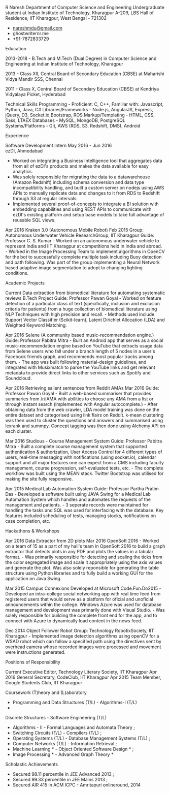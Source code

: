 R Naresh
Department of Computer Science and Engineering
Undergraduate student at Indian Institute of Technology, Kharagpur
A-209, LBS Hall of Residence, IIT Kharagpur, West Bengal - 721302
* nareshmdu@gmail.com
* ghostwriternr.me
* +91-7872833729

Education

2013-2018 - B.Tech and M.Tech (Dual Degree) in Computer Science and Engineering at Indian Institute of Technology, Kharagpur

2013 - Class XII, Central Board of Secondary Education (CBSE) at Maharishi Vidya Mandir SSS, Chennai

2011 - Class X, Central Board of Secondary Education (CBSE) at Kendriya Vidyalaya Picket, Hyderabad

Technical Skills
Programming - Proficient: C, C++, Familiar with: Javascript, Python, Java, C#
Libraries/Frameworks - Node.js, AngularJS, Express, jQuery, D3, Socket.io,Bootstrap, ROS
Markup/Templating - HTML, CSS, Sass, LTAEX
Databases - MySQL, MongoDB, PostgreSQL
Systems/Platforms - Git, AWS (RDS, S3, Redshift, DMS), Android

Experience

Software Development Intern
May 2016 - Jun 2016     
ezDI, Ahmedabad
- Worked on integrating a Business Intelligence tool that aggregates data from all of ezDI's products and makes the data available for easy analytics.
- Was solely responsible for migrating the data to a datawarehouse (Amazon Redshift) including schema conversion and data type incompatibility handling, and built a custom server on nodejs using AWS APIs to manually replicate data and changes to it from RDS to Redshift through S3 at regular intervals.
- Implemented several proof-of-concepts to integrate a BI solution with embedding capabilities and using REST APIs to communicate with ezDI's existing platform and setup base models to take full advantage of reusable SQL views.

 Apr 2016     Kraken 3.0 (Autonomous Mobile Robot)
 Feb 2015     Group: Autonomous Underwater Vehicle ResearchGroup, IIT Kharagpur
              Guide: Professor C. S. Kumar
              - Worked on an autonomous underwater vehicle to represent India and IIT Kharagpur at competitions held in India and abroad.
              - Worked in the Image Processing Team to implement algorithms in OpenCV for the bot to successfully complete multiple task
              including Buoy detection and path following. Was part of the group implementing a Neural Network based adaptive image
              segmentation to adopt to changing lighting conditions.

Academic Projects

Current       Data extraction from biomedical literature for automating systematic reviews
              B.Tech Project
              Guide: Professor Pawan Goyal
              - Worked on feature detection of a particular class of text (specifically, inclusion and exclusion criteria for patients) from a huge
              collection of biomedical literature using NLP Techniques with high precision and recall.
              - Methods used include Support Vector Classifier (Scikit-learn), Latent Dirichlet Allocation (LDA) and Weighted Keyword Matching.

Apr 2016      Selene (A community based music-recommendation engine.)
              Guide: Professor Pabitra Mitra
              - Built an Android app that serves as a social music-recommendation engine based on YouTube that extracts usage data from
              Selene users who fall under a branch length of 5 nodes in a user's Facebook friends graph, and recommends most popular tracks
              among them.
              - The app was built following material-design guidelines, and integrated with Musixmatch to parse the YouTube links and get
              relevant metadata to provide direct links to other services such as Spotify and Soundcloud.

 Apr 2016    Retrieving salient sentences from Reddit AMAs
 Mar 2016    Guide: Professor Pawan Goyal
             - Built a web-based summariser that provides summaries from /r/iAMA with abilities to choose any AMA from a list or through
             instant search (implemented with Angular autocomplete.)
             - After obtaining data from the web crawler, LDA model training was done on the entire dataset and categorised using link flairs
             on Reddit. k-mean clustering was then used to cluster the questions and answers and summarised using lexrank and summpy.
             Concept tagging was then done using Alchemy API on each cluster.

 Mar 2016    Studious - Course Management System
             Guide: Professor Pabitra Mitra
             - Built a complete course management system that supported authentication & authorization, User Access Control for 4 different
             types of users, real-time messaging with notifications (using socket.io), calendar support and all major features one can expect
             from a CMS including faculty management, course progression, self-evaluated tests, etc.
             - The complete workflow was built using the MEAN stack. Twitter Bootstrap was utilised for making the site fully responsive.

  Apr 2015   Medical Lab Automation System
             Guide: Professor Partha Pratim Das
             - Developed a software built using JAVA Swing for a Medical Lab Automation System which handles and automates the requests
             of the management and patients.
             - 3 seperate records were maintained for handling the tasks and SQL was used for interfacing with the database. Key features
             included scheduling of tests, managing stocks, notifications on case completion, etc.

Hackathons & Workshops

 Apr 2016    Data Extractor from 2D plots
 Mar 2016    OpenSoft 2016
             - Worked on a team of 15 as a part of my hall's team in OpenSoft 2016 to build a graph extractor that detects plots in any PDF
             and plots the values in a tabular format.
             - Was primarily responsible for detecting and scaling the ticks from the color segregated image and scale it appropriately using
             the axis values and generate the plot. Was also solely reponsible for generating the table structure using Python libraries and to
             fully build a working GUI for the application on Java Swing.

 Mar 2015    Campus Connexions
             Developed at Microsoft Code.Fun.Do2015
             - Developed an intra-college social networking app with real time feed from registered users that would serve as a platform for
             oficial and unoficial announcements within the college. Windows Azure was used for database management and development
             was primarily done with Visual Studio.
             - Was solely responsible for building the complete front end for the app, and to connect with Azure to dynamically load content
             in the news feed.

 Dec 2014    Object Follower Robot
             Group: Technology RobotixSociety, IIT Kharagpur
             - Implemented image detection algorithms using openCV for a WSAD robot which can follow a specified path using the directives
             sent by overhead camera whose recorded images were processed and movement were instructions generated.

Positions of Responsibility

 Current     Executive Editor, Technology Literary Society, IIT Kharagpur
 Apr 2016    General Secretary, CodeClub, IIT Kharagpur
 Apr 2015    Team Member, Google Students Club, IIT Kharagpur

Coursework                                                                                                        (T)heory and (L)aboratory

- Programming and Data Structures (T/L)                                    - Algorithms-I (T/L)
-
 Discrete Structures                                                      - Software Engineering (T/L)
- Algorithms - II                                                          - Formal Languages and Automata Theory ; 
- Switching Circuits (T/L)                                                 - Compilers (T/L) ; 
- Operating Systems (T/L)                                                  - Database Management Systems (T/L) ; 
- Computer Networks (T/L)                                                  - Information Retrieval ; 
- Machine Learning *                                                       - Object Oriented Software Design * ; 
- Image Processing *                                                       - Advanced Graph Theory *

Scholastic Achievements

- Secured 98.11 percentile in JEE Advanced 2013 ; 
- Secured 99.33 percentile in JEE Mains 2013 ; 
- Secured AIR 415 in ACM ICPC - Amritapuri onlineround, 2014

